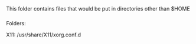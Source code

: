 ##
This folder contains files that would be put in directories other than $HOME

###
Folders:

X11: /usr/share/X11/xorg.conf.d
